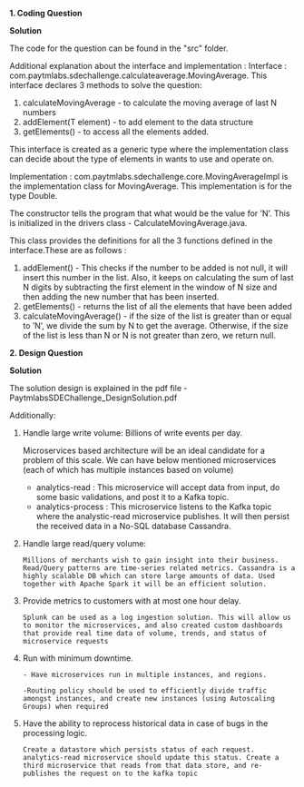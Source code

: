 
**1. Coding Question**

**Solution**

The code for the question can be found in the "src" folder.

Additional explanation about the interface and implementation : Interface : com.paytmlabs.sdechallenge.calculateaverage.MovingAverage.
This interface declares 3 methods to solve the question:
1. calculateMovingAverage - to calculate the moving average of last N numbers
2. addElement(T element) - to add element to the data structure
3. getElements() - to access all the elements added.

This interface is created as a generic type where the implementation class can decide about the type of elements in wants to use and operate on.

Implementation : com.paytmlabs.sdechallenge.core.MovingAverageImpl is the implementation class for MovingAverage. This implementation is for the type Double.

The constructor tells the program that what would be the value for ’N’. This is initialized in the drivers class - CalculateMovingAverage.java.

This class provides the definitions for all the 3 functions defined in the interface.These are as follows :
1. addElement() - This checks if the number to be added is not null, it will insert this number in the list. Also, it keeps on calculating the sum of last N digits by subtracting the first element in the window of N size and then adding the new number that has been inserted.
2. getElements() - returns the list of all the elements that have been added
3. calculateMovingAverage() - if the size of the list is greater than or equal to ’N’, we divide the sum by N to get the average. Otherwise, if the size of the list is less than N or N is not greater than zero, we return null.

**2. Design Question**

**Solution**

The solution design is explained in the pdf file - PaytmlabsSDEChallenge_DesignSolution.pdf

Additionally:
1. Handle large write volume: Billions of write events per day.


    Microservices based architecture will be an ideal candidate for a problem of this scale. We can have below mentioned microservices (each of which has multiple instances based on volume)
    - analytics-read : This microservice will accept data from input, do some basic validations, and post it to a Kafka topic.
    - analytics-process : This microservice listens to the Kafka topic where the analystic-read microservice publishes. It will then persist
    the received data in a No-SQL database Cassandra.

2. Handle large read/query volume: 

    `Millions of merchants wish to gain insight into their business. Read/Query patterns are time-series related metrics.
    Cassandra is a highly scalable DB which can store large amounts of data. Used together with Apache Spark it will be an efficient solution.`

3. Provide metrics to customers with at most one hour delay.

   `Splunk can be used as a log ingestion solution. This will allow us to monitor the microservices, and also created custom dashboards that provide real time data of volume, trends, and status of microservice requests`

4. Run with minimum downtime.

    `- Have microservices run in multiple instances, and regions.`
    
    `-Routing policy should be used to efficiently divide traffic amongst instances, and create new instances (using Autoscaling Groups) when required`

5. Have the ability to reprocess historical data in case of bugs in the processing logic.

    `Create a datastore which persists status of each request. analytics-read microservice should update this status. Create a third microservice that reads from that data store, and re-publishes the request on to the kafka topic`
